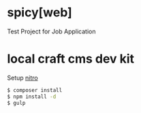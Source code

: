 # spicy[web]
Test Project for Job Application

# local craft cms dev kit
Setup [nitro](https://craftcms.com/docs/nitro/installation.html)
```sh
$ composer install
$ npm install -d
$ gulp
```
